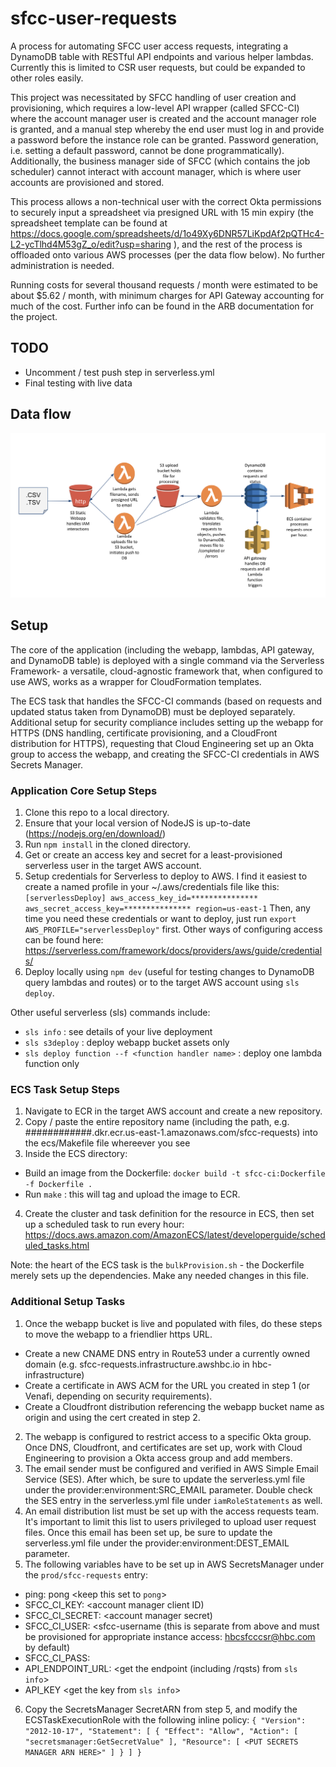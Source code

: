 # sfcc-user-requests
A process for automating SFCC user access requests, integrating a DynamoDB table with RESTful API endpoints and various helper lambdas. Currently this is limited to CSR user requests, but could be expanded to other roles easily.

This project was necessitated by SFCC handling of user creation and provisioning, which requires a low-level API wrapper (called SFCC-CI) where the account manager user is created and the account manager role is granted, and a manual step whereby the end user must log in and provide a password before the instance role can be granted. Password generation, i.e. setting a default password, cannot be done programmatically). Additionally, the business manager side of SFCC (which contains the job scheduler) cannot interact with account manager, which is where user accounts are provisioned and stored. 

This process allows a non-technical user with the correct Okta permissions to securely input a spreadsheet via presigned URL with 15 min expiry (the spreadsheet template can be found at https://docs.google.com/spreadsheets/d/1o49Xy6DNR57LiKpdAf2pQTHc4-L2-ycTlhd4M53gZ_o/edit?usp=sharing ), and the rest of the process is offloaded onto various AWS processes (per the data flow below). No further administration is needed.

Running costs for several thousand requests / month were estimated to be about $5.62 / month, with minimum charges for API Gateway accounting for much of the cost. Further info can be found in the ARB documentation for the project.

## TODO

- Uncomment / test push step in serverless.yml
- Final testing with live data

## Data flow

![sfcc data flow diagram](/images/sfcc-requests-data-flow.png)

## Setup
The core of the application (including the webapp, lambdas, API gateway, and DynamoDB table) is deployed with a single command via the Serverless Framework- a versatile, cloud-agnostic framework that, when configured to use AWS, works as a wrapper for CloudFormation templates. 

The ECS task that handles the SFCC-CI commands (based on requests and updated status taken from DynamoDB) must be deployed separately. Additional setup for security compliance includes setting up the webapp for HTTPS (DNS handling, certificate provisioning, and a CloudFront distribution for HTTPS), requesting that Cloud Engineering set up an Okta group to access the webapp, and creating the SFCC-CI credentials in AWS Secrets Manager.

### Application Core Setup Steps
1. Clone this repo to a local directory.
2. Ensure that your local version of NodeJS is up-to-date (https://nodejs.org/en/download/)
3. Run `npm install` in the cloned directory.
4. Get or create an access key and secret for a least-provisioned serverless user in the target AWS account.  
5. Setup credentials for Serverless to deploy to AWS. I find it easiest to create a named profile in your ~/.aws/credentials file like this: 
`[serverlessDeploy]
aws_access_key_id=***************
aws_secret_access_key=***************
region=us-east-1`
Then, any time you need these credentials or want to deploy, just run `export AWS_PROFILE="serverlessDeploy"` first.
Other ways of configuring access can be found here: https://serverless.com/framework/docs/providers/aws/guide/credentials/
6. Deploy locally using `npm dev` (useful for testing changes to DynamoDB query lambdas and routes) or to the target AWS account using `sls deploy`. 

Other useful serverless (sls) commands include:
- `sls info` : see details of your live deployment
- `sls s3deploy` : deploy webapp bucket assets only
- `sls deploy function --f <function handler name>` : deploy one lambda function only

### ECS Task Setup Steps
1. Navigate to ECR in the target AWS account and create a new repository.
2. Copy / paste the entire repository name (including the path, e.g. ############.dkr.ecr.us-east-1.amazonaws.com/sfcc-requests) into the ecs/Makefile file whereever you see <ENDPOINT>
3. Inside the ECS directory:
- Build an image from the Dockerfile: `docker build -t sfcc-ci:Dockerfile -f Dockerfile .`
- Run `make` : this will tag and upload the image to ECR.
4. Create the cluster and task definition for the resource in ECS, then set up a scheduled task to run every hour: https://docs.aws.amazon.com/AmazonECS/latest/developerguide/scheduled_tasks.html
  
Note: the heart of the ECS task is the `bulkProvision.sh` - the Dockerfile merely sets up the dependencies. Make any needed changes in this file.

### Additional Setup Tasks
1. Once the webapp bucket is live and populated with files, do these steps to move the webapp to a friendlier https URL.
- Create a new CNAME DNS entry in Route53 under a currently owned domain (e.g. sfcc-requests.infrastructure.awshbc.io in hbc-infrastructure)
- Create a certificate in AWS ACM for the URL you created in step 1 (or Venafi, depending on security requirements).
- Create a Cloudfront distribution referencing the webapp bucket name as origin and using the cert created in step 2.
2. The webapp is configured to restrict access to a specific Okta group. Once DNS, Cloudfront, and certificates are set up, work with Cloud Engineering to provision a Okta access group and add members.
3. The email sender must be configured and verified in AWS Simple Email Service (SES). After which, be sure to update the serverless.yml file under the provider:environment:SRC_EMAIL parameter. Double check the SES entry in the serverless.yml file under `iamRoleStatements` as well.
4. An email distribution list must be set up with the access requests team. It's important to limit this list to users privileged to upload user request files. Once this email has been set up, be sure to update the serverless.yml file under the provider:environment:DEST_EMAIL parameter.
5. The following variables have to be set up in AWS SecretsManager under the `prod/sfcc-requests` entry:
- ping:	pong <keep this set to `pong`>
- SFCC_CI_KEY:	<account manager client ID)
- SFCC_CI_SECRET:	<account manager secret)
- SFCC_CI_USER:	<sfcc-username (this is separate from above and must be provisioned for appropriate instance access: hbcsfcccsr@hbc.com by default)
- SFCC_CI_PASS: <sfcc-username password>
- API_ENDPOINT_URL:	<get the endpoint (including /rqsts) from `sls info`>
- API_KEY	<get the key from `sls info`>
6. Copy the SecretsManager SecretARN from step 5, and modify the ECSTaskExecutionRole with the following inline policy: 
  `{
    "Version": "2012-10-17",
    "Statement": [
        {
            "Effect": "Allow",
            "Action": [
                "secretsmanager:GetSecretValue"
            ],
            "Resource": [
                <PUT SECRETS MANAGER ARN HERE>"
            ]
        }
    ]
}`
